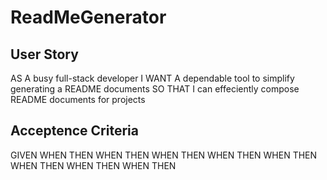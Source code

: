 # ReadMeGenerator

## User Story

AS A busy full-stack developer
I WANT A dependable tool to simplify generating a README documents
SO THAT I can effeciently compose README documents for projects 

## Acceptence Criteria

GIVEN
WHEN
THEN
WHEN
THEN
WHEN
THEN
WHEN
THEN
WHEN
THEN
WHEN
THEN
WHEN
THEN
WHEN
THEN
